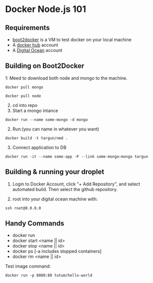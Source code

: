 Docker Node.js 101
===============

## Requirements

- [boot2docker](http://boot2docker.io) is a VM to test docker on your local machine
- A [docker hub](http://hub.docker.com) account
- A [Digital Ocean](http://digitalocean.com) account

## Building on Boot2Docker
1: Meed to download both node and mongo to the machine.
```
docker pull mongo
```
```
docker pull node
```

2. cd into repo
2. Start a mongo intance
```
docker run --name some-mongo -d mongo
```

2. Run:(you can name in whatever you want)
```
docker build -t targun/nmd .
```
3. Connect application to DB
```
docker run -it --name some-app -P --link some-mongo:mongo targun
```

## Building & running your droplet
1. Login to Docker Account, click "+ Add Repository", and select automated build. Then select the github repository. 

2. root into your digital ocean machine with:
```
ssh root@0.0.0.0
```

## Handy Commands
- docker run <image>
- docker start <name || id>
- docker stop <name || id>
- docker ps [-a includes stopped containers]
- docker rm <name || id>


Test image command:
```
docker run -p 8080:80 tutum/hello-world
```
